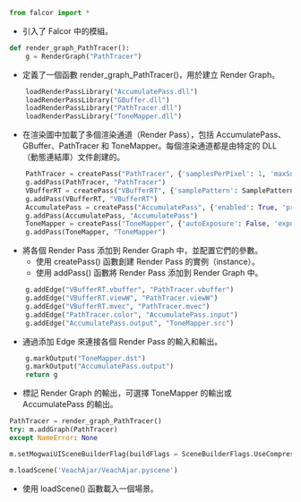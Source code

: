 ```python
from falcor import *
```
- 引入了 Falcor 中的模組。

```python
def render_graph_PathTracer():
    g = RenderGraph("PathTracer")
```
- 定義了一個函數 render_graph_PathTracer()，用於建立 Render Graph。

```python
    loadRenderPassLibrary("AccumulatePass.dll")
    loadRenderPassLibrary("GBuffer.dll")
    loadRenderPassLibrary("PathTracer.dll")
    loadRenderPassLibrary("ToneMapper.dll")
```
- 在渲染圖中加載了多個渲染通道（Render Pass），包括 AccumulatePass、GBuffer、PathTracer 和 ToneMapper。每個渲染通道都是由特定的 DLL（動態連結庫）文件創建的。

```python
    PathTracer = createPass("PathTracer", {'samplesPerPixel': 1, 'maxSurfaceBounces': 9, 'maxDiffuseBounces': 9, 'maxSpecularBounces': 9, 'maxTransmissionBounces': 9, 'useRTXDI': True, 'useConditionalReSTIR': True, 'emissiveSampler': EmissiveLightSamplerType.Power, 'useLambertianDiffuse': True})
    g.addPass(PathTracer, "PathTracer")
    VBufferRT = createPass("VBufferRT", {'samplePattern': SamplePattern.Center, 'sampleCount': 1, 'useAlphaTest': True})
    g.addPass(VBufferRT, "VBufferRT")
    AccumulatePass = createPass("AccumulatePass", {'enabled': True, 'precisionMode': AccumulatePrecision.Double})
    g.addPass(AccumulatePass, "AccumulatePass")
    ToneMapper = createPass("ToneMapper", {'autoExposure': False, 'exposureCompensation': 0.0})
    g.addPass(ToneMapper, "ToneMapper")
```
- 將各個 Render Pass 添加到 Render Graph 中，並配置它們的參數。
    - 使用 createPass() 函數創建 Render Pass 的實例（instance）。
    - 使用 addPass() 函數將 Render Pass 添加到 Render Graph 中。

```python
    g.addEdge("VBufferRT.vbuffer", "PathTracer.vbuffer")
    g.addEdge("VBufferRT.viewW", "PathTracer.viewW")
    g.addEdge("VBufferRT.mvec", "PathTracer.mvec")
    g.addEdge("PathTracer.color", "AccumulatePass.input")
    g.addEdge("AccumulatePass.output", "ToneMapper.src")
```
- 通過添加 Edge 來連接各個 Render Pass 的輸入和輸出。

```python
    g.markOutput("ToneMapper.dst")
    g.markOutput("AccumulatePass.output")
    return g
```
- 標記 Render Graph 的輸出，可選擇 ToneMapper 的輸出或 AccumulatePass 的輸出。

```python
PathTracer = render_graph_PathTracer()
try: m.addGraph(PathTracer)
except NameError: None
```
```python
m.setMogwaiUISceneBuilderFlag(buildFlags = SceneBuilderFlags.UseCompressedHitInfo)
```

```python
m.loadScene('VeachAjar/VeachAjar.pyscene')
```
- 使用 loadScene() 函數載入一個場景。
